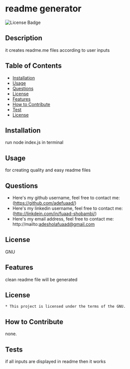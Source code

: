 
  # readme generator 
  ![License Badge](https://img.shields.io/badge/license-GNU-success)
    
  ## Description
  
  it creates readme.me files according to user inputs
  
  
  ## Table of Contents
  
  - [Installation](#installation)
  - [Usage](#usage)
  - [Questions](#questions)
  - [License](#license)
  - [Features](#features)
  - [How to Contribute](#how-to-contribute)
  - [Test](#test)
  - [License](#license)
  
  ## Installation
  
  run node index.js in terminal
  
  ## Usage
  
  for creating quality and easy readme files
  
  ## Questions
  
  * Here's my github username, feel free to contact me: (https://github.com/adefuaad/)
  * Here's my linkedin username, feel free to contact me: (http://linkdein.com/in/fuaad-shobambi/)
  * Here's my email address, feel free to contact me: http://mailto:adesholafuaad@gmail.com
  
  ## License
  
  GNU
  
  ## Features
  
  clean readme file will be generated
  
  ## License
    * This project is licensed under the terms of the GNU.

  ## How to Contribute
  
  none.
  
  ## Tests
  
  if all inputs are displayed in readme then it works 
  